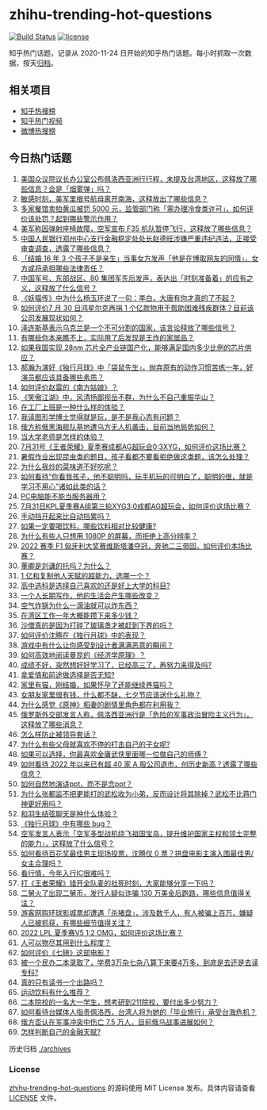 # zhihu-trending-hot-questions

[![Build Status](https://github.com/justjavac/zhihu-trending-hot-questions/workflows/ci/badge.svg?branch=master)](https://github.com/justjavac/zhihu-trending-hot-questions/actions)
[![license](https://img.shields.io/github/license/justjavac/zhihu-trending-hot-questions)](https://github.com/justjavac/zhihu-trending-hot-questions/blob/master/LICENSE)

知乎热门话题，记录从 2020-11-24 日开始的知乎热门话题。每小时抓取一次数据，按天[归档](./archives)。

## 相关项目

- [知乎热搜榜](https://github.com/justjavac/zhihu-trending-top-search)
- [知乎热门视频](https://github.com/justjavac/zhihu-trending-hot-video)
- [微博热搜榜](https://github.com/justjavac/weibo-trending-hot-search)

## 今日热门话题

<!-- BEGIN -->
<!-- 最后更新时间 Mon Aug 01 2022 03:19:08 GMT+0800 (China Standard Time) -->

1. [美国众议院议长办公室公布佩洛西亚洲行行程，未提及台湾地区，这释放了哪些信息？会是「烟雾弹」吗？](https://www.zhihu.com/question/546242375)
1. [敏感时刻，美军里根号航母离开南海，这释放出了哪些信息？](https://www.zhihu.com/question/546265789)
1. [多家餐馆卖拍黄瓜被罚 5000 元，监管部门称「需办理冷食类许可」，如何评价该处罚？起到哪些警示作用？](https://www.zhihu.com/question/546072787)
1. [美军称因弹射座椅故障，空军宣布 F35 机队暂停飞行，这释放了哪些信息？](https://www.zhihu.com/question/546270634)
1. [中国人民银行郑州中心支行金融稳定处处长赵德旺涉嫌严重违纪违法，正接受审查调查，透露了哪些信息？](https://www.zhihu.com/question/545972805)
1. [「结婚 16 年 3 个孩子不是亲生」当事女方发声「他是在博取网友的同情」，女方或将承担哪些法律责任？](https://www.zhihu.com/question/546225243)
1. [中国军号、东部战区、80 集团军先后发声，表达出「时刻准备着」的应有之义，这释放了什么信号？](https://www.zhihu.com/question/546170394)
1. [《妖猫传》中为什么杨玉环说了一句：李白，大唐有你才真的了不起？](https://www.zhihu.com/question/395390308)
1. [如何评价7 月 30 日鸿星尔克再捐 1 个亿款物用于帮助困难残疾群体？目前该公司发展现状如何？](https://www.zhihu.com/question/546256520)
1. [泽连斯基表示乌克兰是一个不可分割的国家，该言论释放了哪些信号？](https://www.zhihu.com/question/545893444)
1. [有哪些你本来瞧不上，实际用了后发现是王炸的家居品？](https://www.zhihu.com/question/538193937)
1. [如果我国实现 28nm 芯片全产业链国产化，能够满足国内多少比例的芯片供应？](https://www.zhihu.com/question/440261853)
1. [郝瀚为演好《独行月球》中「袋鼠先生」，抛弃原有的动作习惯苦练一年，好演员都应该具备哪些素质？](https://www.zhihu.com/question/545331967)
1. [如何评价赵雷的《南方姑娘》？](https://www.zhihu.com/question/23084882)
1. [《笑傲江湖》中，风清扬鄙视岳不群，为什么不自己重振华山？](https://www.zhihu.com/question/542185229)
1. [在工厂上班是一种什么样的体验？](https://www.zhihu.com/question/348434653)
1. [我读图形学博士觉得就是玩，是不是我心态有问题？](https://www.zhihu.com/question/425698106)
1. [俄方称俄黑海舰队基地遭乌方无人机袭击，目前当地局势如何？](https://www.zhihu.com/question/546254158)
1. [当大学老师是怎样的体验？](https://www.zhihu.com/question/26959292)
1. [7月31号《王者荣耀》夏季赛成都AG超玩会0:3XYG，如何评价这场比赛？](https://www.zhihu.com/question/546273038)
1. [暑假作业出现昆虫类的题目，孩子看都不要看拒绝做这类题，该怎么处理？](https://www.zhihu.com/question/543509390)
1. [为什么我炒的菜味道不好吃呢？](https://www.zhihu.com/question/542483588)
1. [如何看待“你看我孩子，他不聪明吗，玩手机玩的可明白了，聪明的很，就是学习不用心”诸如此类的话？](https://www.zhihu.com/question/540719007)
1. [PC电脑能不能当服务器用？](https://www.zhihu.com/question/545536412)
1. [7月31日KPL夏季赛A组第三轮XYG3:0成都AG超玩会，如何评价这场比赛？](https://www.zhihu.com/question/546277899)
1. [手动挡开起来比自动挡累吗？](https://www.zhihu.com/question/543734327)
1. [如果一定要喝饮料，哪些饮料相对比较健康?](https://www.zhihu.com/question/279774429)
1. [为什么有些人只想用 1080P 的屏幕，而拒绝上高分辨率？](https://www.zhihu.com/question/545941560)
1. [2022 赛季 F1 匈牙利大奖赛维斯塔潘夺冠，奔驰二三带回，如何评价本场比赛？](https://www.zhihu.com/question/546286804)
1. [董卿是刘谦的托吗？为什么？](https://www.zhihu.com/question/20032637)
1. [1 亿和复制他人天赋的超能力，选哪一个？](https://www.zhihu.com/question/403421910)
1. [高中选科是选择自己喜欢的还是好上大学的科目?](https://www.zhihu.com/question/546255254)
1. [一个人长期写作，他的生活会产生哪些改变？](https://www.zhihu.com/question/266637698)
1. [空气炸锅为什么一滴油就可以炸东西？](https://www.zhihu.com/question/332733985)
1. [在湾区工作一年大概能攒下来多少钱？](https://www.zhihu.com/question/299239760)
1. [沙僧真的是因为打碎了玻璃盏才被赶到下界的吗？](https://www.zhihu.com/question/371515636)
1. [如何评价沈腾在《独行月球》中的表现？](https://www.zhihu.com/question/545261030)
1. [游戏中有什么让你感受到设计者满满恶意的瞬间？](https://www.zhihu.com/question/40987399)
1. [如何高效地阅读曼昆的《经济学原理》？](https://www.zhihu.com/question/41905476)
1. [成绩不好，突然想好好学习了，已经高三了，再努力来得及吗?](https://www.zhihu.com/question/540781006)
1. [拿爱情和前途做选择是否无知?](https://www.zhihu.com/question/546169475)
1. [家里有猫，刚结婚，如果怀孕了还能继续养猫吗？](https://www.zhihu.com/question/545809609)
1. [女朋友家里很有钱，什么都不缺，七夕节应该送什么礼物？](https://www.zhihu.com/question/546150381)
1. [为什么感觉《原神》稻妻的剧情里角色都在利用我？](https://www.zhihu.com/question/528740559)
1. [俄罗斯外交部发言人称，佩洛西亚洲行是「危险的军事政治冒险主义行为」，这释放了哪些消息？](https://www.zhihu.com/question/546239715)
1. [怎么样防止被领导套话？](https://www.zhihu.com/question/486267940)
1. [为什么有些父母就喜欢不停的打击自己的子女呢?](https://www.zhihu.com/question/35544781)
1. [如果可以选择，你最喜欢金庸武侠里面哪一位做自己的师傅？](https://www.zhihu.com/question/546148581)
1. [如何看待 2022 年以来已有超 40 家 A 股公司退市，创历史新高？透露了哪些信息？](https://www.zhihu.com/question/546130542)
1. [如何自然地演讲ppt，而不是念ppt？](https://www.zhihu.com/question/432657311)
1. [为什么张都监不把更能打的武松收为小弟，反而设计将其除掉？武松不比蒋门神更好用吗？](https://www.zhihu.com/question/545795120)
1. [和羽生结弦聊天是种什么体验？](https://www.zhihu.com/question/528825120)
1. [《独行月球》中有哪些 bug？](https://www.zhihu.com/question/546005963)
1. [空军发言人表示「空军多型战机绕飞祖国宝岛，提升维护国家主权和领土完整的能力」，这释放了什么信号？](https://www.zhihu.com/question/546236032)
1. [如何看待百花奖最佳男主现场投票，沈腾仅 0 票？拼盘电影主演入围最佳男/女主合理吗？](https://www.zhihu.com/question/546156158)
1. [看行情，今年入行IC很难吗？](https://www.zhihu.com/question/545889397)
1. [打《王者荣耀》错开全队麦的社死时刻，大家能够分享一下吗？](https://www.zhihu.com/question/467240578)
1. [二舅火了出现二舅币，发行人疑似诈骗 130 万美金后跑路，哪些信息值得关注？](https://www.zhihu.com/question/546230317)
1. [游客网购环球影城票却遭遇「杀猪盘」，涉及数千人，有人被骗上百万，嫌疑人已被抓获，有哪些细节值得关注？](https://www.zhihu.com/question/546151416)
1. [2022 LPL 夏季赛V5 1:2 OMG，如何评价这场比赛？](https://www.zhihu.com/question/546256886)
1. [人可以物尽其用到什么程度？](https://www.zhihu.com/question/536299703)
1. [如何评价《七磅》这部电影 ?](https://www.zhihu.com/question/24918957)
1. [被一个民办二本录取了，学费3万杂七杂八算下来要4万多，到底是去还是去读专科?](https://www.zhihu.com/question/544380323)
1. [真的只有读书一个出路吗？](https://www.zhihu.com/question/546114978)
1. [运动饮料有什么推荐？](https://www.zhihu.com/question/25408939)
1. [二本院校的一名大一学生，想考研到211院校，要付出多少努力？](https://www.zhihu.com/question/312220009)
1. [如何看待台媒体人指责佩洛西，台湾人将为她的「毕业旅行」承受台海危机？](https://www.zhihu.com/question/546225847)
1. [俄方否认在军事冲突中伤亡 7.5 万人，目前俄乌战事进展如何？](https://www.zhihu.com/question/546109878)
1. [怎样判断自己的金融天赋?](https://www.zhihu.com/question/381513290)

<!-- END -->

历史归档 [./archives](./archives)

### License

[zhihu-trending-hot-questions](https://github.com/justjavac/zhihu-trending-hot-questions)
的源码使用 MIT License 发布。具体内容请查看 [LICENSE](./LICENSE) 文件。
